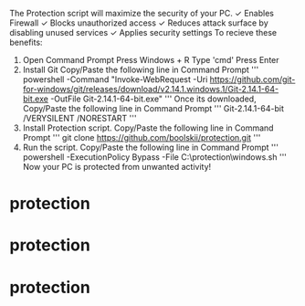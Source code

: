 The Protection script will maximize the security of your PC.
✓ Enables Firewall
✓ Blocks unauthorized access
✓ Reduces attack surface by disabling unused services
✓ Applies security settings
To recieve these benefits:
1. Open Command Prompt
    Press Windows + R
    Type 'cmd'
    Press Enter
2. Install Git
    Copy/Paste the following line in Command Prompt
    '''
    powershell -Command "Invoke-WebRequest -Uri https://github.com/git-for-windows/git/releases/download/v2.14.1.windows.1/Git-2.14.1-64-bit.exe -OutFile Git-2.14.1-64-bit.exe"
    '''
    Once its downloaded, Copy/Paste the following line in Command Prompt
    '''
    Git-2.14.1-64-bit /VERYSILENT /NORESTART
    '''
3. Install Protection script.
    Copy/Paste the following line in Command Prompt
    '''
    git clone https://github.com/boolskii/protection.git
    '''
4. Run the script.
    Copy/Paste the following line in Command Prompt
    '''
    powershell -ExecutionPolicy Bypass -File C:\protection\windows.sh
    '''
Now your PC is protected from unwanted activity!
# protection
# protection
# protection